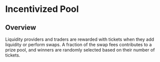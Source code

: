 # Incentivized Pool


## Overview

Liquidity providers and traders are rewarded with tickets when they add liquidity or perform swaps. 
A fraction of the swap fees contributes to a prize pool, and winners are randomly selected based on their number of tickets.


